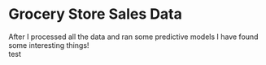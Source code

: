 # Grocery Store Sales Data

After I processed all the data and ran some predictive models I have found some interesting things!<br/>
test

